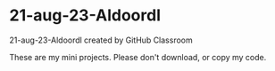 # 21-aug-23-Aldoordl
21-aug-23-Aldoordl created by GitHub Classroom

These are my mini projects. Please don't download, or copy my code.
